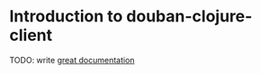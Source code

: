 # Introduction to douban-clojure-client

TODO: write [great documentation](http://jacobian.org/writing/great-documentation/what-to-write/)
